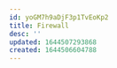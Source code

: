 ```yaml
---
id: yoGM7h9aDjF3p1TvEoKp2
title: Firewall
desc: ''
updated: 1644507293868
created: 1644506604788
---
```



